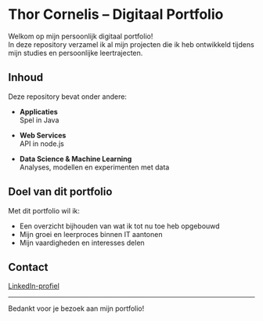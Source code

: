 # Thor Cornelis – Digitaal Portfolio

Welkom op mijn persoonlijk digitaal portfolio!  
In deze repository verzamel ik al mijn projecten die ik heb ontwikkeld tijdens mijn studies en persoonlijke leertrajecten.

## Inhoud

Deze repository bevat onder andere:

- **Applicaties**  
    Spel in Java

- **Web Services**  
    API in node.js

- **Data Science & Machine Learning**  
    Analyses, modellen en experimenten met data

## Doel van dit portfolio

Met dit portfolio wil ik:

- Een overzicht bijhouden van wat ik tot nu toe heb opgebouwd
- Mijn groei en leerproces binnen IT aantonen
- Mijn vaardigheden en interesses delen

## Contact

[LinkedIn-profiel](https://www.linkedin.com/in/thor-cornelis-80b82b350/)

---

Bedankt voor je bezoek aan mijn portfolio!
